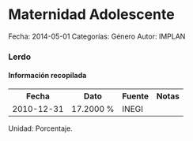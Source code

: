 Maternidad Adolescente
=====

Fecha: 2014-05-01
Categorías: Género
Autor: IMPLAN

### Lerdo

#### Información recopilada

<table class="table table-hover table-bordered">
  <tr><th>Fecha</th><th>Dato</th><th>Fuente</th><th>Notas</th></tr>
  <tr><td>2010-12-31</td><td>17.2000 %</td><td>INEGI</td><td></td></tr>
</table>

Unidad: Porcentaje.
